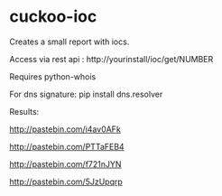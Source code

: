 # cuckoo-ioc

Creates a small report with iocs.

Access via rest api : http://yourinstall/ioc/get/NUMBER

Requires python-whois

For dns signature: pip install dns.resolver

Results:

http://pastebin.com/i4av0AFk

http://pastebin.com/PTTaFEB4

http://pastebin.com/f721nJYN

http://pastebin.com/5JzUpqrp
